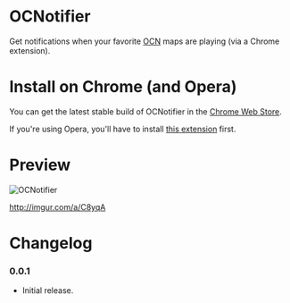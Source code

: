 # OCNotifier
Get notifications when your favorite [OCN][4] maps are playing (via a Chrome extension).

# Install on Chrome (and Opera)
You can get the latest stable build of OCNotifier in the [Chrome Web Store][1].

If you're using Opera, you'll have to install [this extension][2] first.

# Preview
![OCNotifier][3]

http://imgur.com/a/C8yqA

# Changelog
### 0.0.1 
* Initial release.

  [1]: https://chrome.google.com/webstore/detail/ocnotifier/miahbaljhpebiehabkcjhiidjfgipefg
  [2]: https://addons.opera.com/en/extensions/details/download-chrome-extension-9/
  [3]: https://i.imgur.com/ABFxOkN.gif
  [4]: https://oc.tc/
